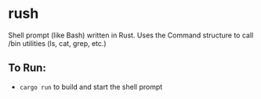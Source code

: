 # rush
Shell prompt (like Bash) written in Rust.
Uses the Command structure to call /bin utilities (ls, cat, grep, etc.)

## To Run:
- `cargo run` to build and start the shell prompt